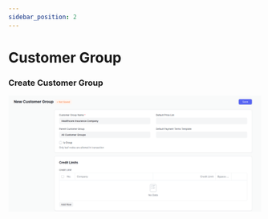 ```yaml
---
sidebar_position: 2
---
```


# Customer Group

### Create Customer Group

![Create customer group](assets/create_customer_group.png)
